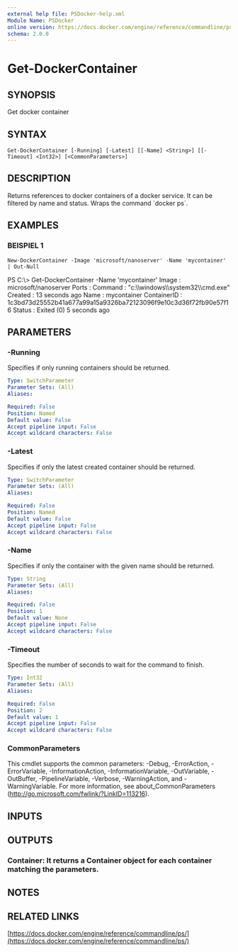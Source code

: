```yaml
---
external help file: PSDocker-help.xml
Module Name: PSDocker
online version: https://docs.docker.com/engine/reference/commandline/ps/
schema: 2.0.0
---
```


# Get-DockerContainer

## SYNOPSIS
Get docker container

## SYNTAX

```
Get-DockerContainer [-Running] [-Latest] [[-Name] <String>] [[-Timeout] <Int32>] [<CommonParameters>]
```

## DESCRIPTION
Returns references to docker containers of a docker service.
It can be filtered by name and status.
Wraps the command \`docker ps\`.

## EXAMPLES

### BEISPIEL 1
```
New-DockerContainer -Image 'microsoft/nanoserver' -Name 'mycontainer' | Out-Null
```

PS C:\\\> Get-DockerContainer -Name 'mycontainer'
Image       : microsoft/nanoserver
Ports       :
Command     : "c:\\\\windows\\\\system32\\\\cmd.exe"
Created     : 13 seconds ago
Name        : mycontainer
ContainerID : 1c3bd73d25552b41a677a99a15a9326ba72123096f9e10c3d36f72fb90e57f16
Status      : Exited (0) 5 seconds ago

## PARAMETERS

### -Running
Specifies if only running containers should be returned.

```yaml
Type: SwitchParameter
Parameter Sets: (All)
Aliases:

Required: False
Position: Named
Default value: False
Accept pipeline input: False
Accept wildcard characters: False
```

### -Latest
Specifies if only the latest created container should be returned.

```yaml
Type: SwitchParameter
Parameter Sets: (All)
Aliases:

Required: False
Position: Named
Default value: False
Accept pipeline input: False
Accept wildcard characters: False
```

### -Name
Specifies if only the container with the given name should be returned.

```yaml
Type: String
Parameter Sets: (All)
Aliases:

Required: False
Position: 1
Default value: None
Accept pipeline input: False
Accept wildcard characters: False
```

### -Timeout
Specifies the number of seconds to wait for the command to finish.

```yaml
Type: Int32
Parameter Sets: (All)
Aliases:

Required: False
Position: 2
Default value: 1
Accept pipeline input: False
Accept wildcard characters: False
```

### CommonParameters
This cmdlet supports the common parameters: -Debug, -ErrorAction, -ErrorVariable, -InformationAction, -InformationVariable, -OutVariable, -OutBuffer, -PipelineVariable, -Verbose, -WarningAction, and -WarningVariable.
For more information, see about_CommonParameters (http://go.microsoft.com/fwlink/?LinkID=113216).

## INPUTS

## OUTPUTS

### Container:  It returns a Container object for each container matching the parameters.
## NOTES

## RELATED LINKS

[https://docs.docker.com/engine/reference/commandline/ps/](https://docs.docker.com/engine/reference/commandline/ps/)

